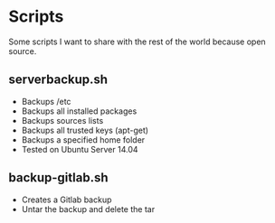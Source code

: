 # Scripts

Some scripts I want to share with the rest of the world because open source.

## serverbackup.sh
- Backups /etc
- Backups all installed packages
- Backups sources lists
- Backups all trusted keys (apt-get)
- Backups a specified home folder
- Tested on Ubuntu Server 14.04

## backup-gitlab.sh
- Creates a Gitlab backup
- Untar the backup and delete the tar
